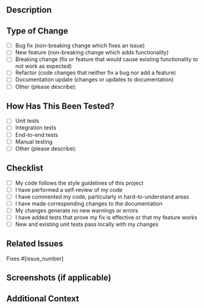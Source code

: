 ## Description

<!-- 
  Provide a brief summary of the changes in this pull request. 
  Why is this change necessary, and what problem does it solve? 
-->

## Type of Change

<!-- Please delete options that are not relevant. -->

- [ ] Bug fix (non-breaking change which fixes an issue)
- [ ] New feature (non-breaking change which adds functionality)
- [ ] Breaking change (fix or feature that would cause existing functionality to not work as expected)
- [ ] Refactor (code changes that neither fix a bug nor add a feature)
- [ ] Documentation update (changes or updates to documentation)
- [ ] Other (please describe):

## How Has This Been Tested?

<!-- 
  Describe the tests that you ran to verify your changes. 
  Provide instructions so that reviewers can reproduce the results. 
  Include details about the test cases, environments, and any relevant configurations. 
-->

- [ ] Unit tests
- [ ] Integration tests
- [ ] End-to-end tests
- [ ] Manual testing
- [ ] Other (please describe):

## Checklist

- [ ] My code follows the style guidelines of this project
- [ ] I have performed a self-review of my code
- [ ] I have commented my code, particularly in hard-to-understand areas
- [ ] I have made corresponding changes to the documentation
- [ ] My changes generate no new warnings or errors
- [ ] I have added tests that prove my fix is effective or that my feature works
- [ ] New and existing unit tests pass locally with my changes

## Related Issues

<!-- List any related issues or pull requests here, or link directly to them. -->

Fixes #[issue_number]

## Screenshots (if applicable)

<!-- If your change affects the UI, please include screenshots or GIFs of the updated state. -->

## Additional Context

<!-- Add any other relevant information about the pull request, such as breaking changes, known issues, etc. -->

